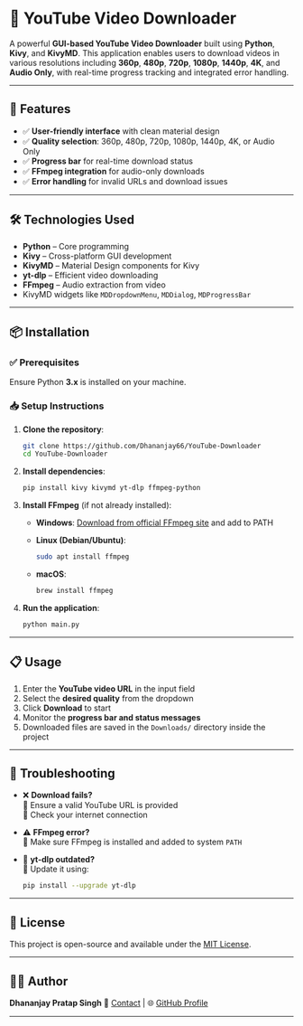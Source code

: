 # 🎥 YouTube Video Downloader

A powerful **GUI-based YouTube Video Downloader** built using **Python**, **Kivy**, and **KivyMD**. This application enables users to download videos in various resolutions including **360p**, **480p**, **720p**, **1080p**, **1440p**, **4K**, and **Audio Only**, with real-time progress tracking and integrated error handling.

---

## 🚀 Features

- ✅ **User-friendly interface** with clean material design  
- ✅ **Quality selection**: 360p, 480p, 720p, 1080p, 1440p, 4K, or Audio Only  
- ✅ **Progress bar** for real-time download status  
- ✅ **FFmpeg integration** for audio-only downloads  
- ✅ **Error handling** for invalid URLs and download issues  

---

## 🛠️ Technologies Used

- **Python** – Core programming  
- **Kivy** – Cross-platform GUI development  
- **KivyMD** – Material Design components for Kivy  
- **yt-dlp** – Efficient video downloading  
- **FFmpeg** – Audio extraction from video  
- KivyMD widgets like `MDDropdownMenu`, `MDDialog`, `MDProgressBar`  

---

## 📦 Installation

### ✅ Prerequisites

Ensure Python **3.x** is installed on your machine.

### 📥 Setup Instructions

1. **Clone the repository**:
   ```bash
   git clone https://github.com/Dhananjay66/YouTube-Downloader
   cd YouTube-Downloader
    ```

2. **Install dependencies**:

   ```bash
   pip install kivy kivymd yt-dlp ffmpeg-python
   ```

3. **Install FFmpeg** (if not already installed):

   * **Windows**: [Download from official FFmpeg site](https://ffmpeg.org/download.html) and add to PATH
   * **Linux (Debian/Ubuntu)**:

     ```bash
     sudo apt install ffmpeg
     ```
   * **macOS**:

     ```bash
     brew install ffmpeg
     ```

4. **Run the application**:

   ```bash
   python main.py
   ```

---

## 📋 Usage

1. Enter the **YouTube video URL** in the input field
2. Select the **desired quality** from the dropdown
3. Click **Download** to start
4. Monitor the **progress bar and status messages**
5. Downloaded files are saved in the `Downloads/` directory inside the project

---

## 🧩 Troubleshooting

* ❌ **Download fails?**  
  🔹 Ensure a valid YouTube URL is provided  
  🔹 Check your internet connection

* ⚠️ **FFmpeg error?**  
  🔹 Make sure FFmpeg is installed and added to system `PATH`

* 🔄 **yt-dlp outdated?**  
  🔹 Update it using:
    ```bash
    pip install --upgrade yt-dlp
    ```


---

## 📎 License

This project is open-source and available under the [MIT License](LICENSE).

---

## 🙋‍♂️ Author

**Dhananjay Pratap Singh**
📧 [Contact](mailto:pratapsinghd665@gmail.com) | 🌐 [GitHub Profile](https://github.com/Dhananjay66)

---
